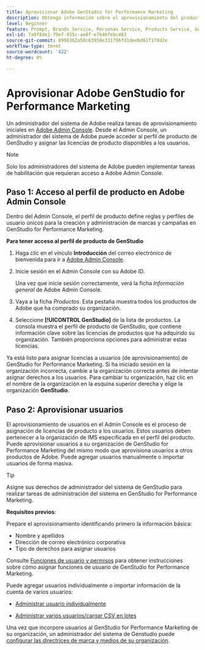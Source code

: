 ```yaml
---
title: Aprovisionar Adobe GenStudio for Performance Marketing
description: Obtenga información sobre el aprovisionamiento del producto GenStudio for Performance Marketing.
level: Beginner
feature: Prompt, Brands Service, Personas Service, Products Service, Generative AI, Guidelines
exl-id: 7a9f8de1-79e7-455c-ae0f-e7646febc483
source-git-commit: 0998362a50c63958e331796fd1deebd61f170d2e
workflow-type: tm+mt
source-wordcount: '422'
ht-degree: 0%

---
```


# Aprovisionar Adobe GenStudio for Performance Marketing

Un administrador del sistema de Adobe realiza tareas de aprovisionamiento iniciales en [Adobe Admin Console](https://helpx.adobe.com/enterprise/using/admin-console.html#Overview). Desde el Admin Console, un administrador del sistema de Adobe puede acceder al perfil de producto de GenStudio y asignar las licencias de producto disponibles a los usuarios.

>[!NOTE]
>
>Solo los administradores del sistema de Adobe pueden implementar tareas de habilitación que requieran acceso a Adobe Admin Console.

## Paso 1: Acceso al perfil de producto en Adobe Admin Console

Dentro del Admin Console, el perfil de producto define reglas y perfiles de usuario únicos para la creación y administración de marcas y campañas en GenStudio for Performance Marketing.

**Para tener acceso al perfil de producto de GenStudio**

1. Haga clic en el vínculo **Introducción** del correo electrónico de bienvenida para ir a [Adobe Admin Console](https://helpx.adobe.com/enterprise/using/admin-console.html#Overview).

1. Inicie sesión en el Admin Console con su Adobe ID.

   Una vez que inicie sesión correctamente, verá la ficha _Información general_ de Adobe Admin Console.

1. Vaya a la ficha _Productos_. Esta pestaña muestra todos los productos de Adobe que ha comprado su organización.

1. Seleccione **[!UICONTROL GenStudio]** de la lista de productos. La consola muestra el perfil de producto de GenStudio, que contiene información clave sobre las licencias de productos que ha adquirido su organización. También proporciona opciones para administrar estas licencias.

Ya está listo para asignar licencias a usuarios (de aprovisionamiento) de GenStudio for Performance Marketing. Si ha iniciado sesión en la organización incorrecta, cambie a la organización correcta antes de intentar asignar derechos a los usuarios. Para cambiar tu organización, haz clic en el nombre de la organización en la esquina superior derecha y elige la organización **GenStudio**.

## Paso 2: Aprovisionar usuarios

El aprovisionamiento de usuarios en el Admin Console es el proceso de asignación de licencias de producto a los usuarios. Estos usuarios deben pertenecer a la organización de IMS especificada en el perfil del producto. Puede aprovisionar usuarios a su organización de GenStudio for Performance Marketing del mismo modo que aprovisiona usuarios a otros productos de Adobe. Puede agregar usuarios manualmente o importar usuarios de forma masiva.

>[!TIP]
>
>Asigne sus derechos de administrador del sistema de GenStudio para realizar tareas de administración del sistema en GenStudio for Performance Marketing.

**Requisitos previos**:

Prepare el aprovisionamiento identificando primero la información básica:

* Nombre y apellidos
* Dirección de correo electrónico corporativa
* Tipo de derechos para asignar usuarios

Consulte [Funciones de usuario y permisos](user-roles.md) para obtener instrucciones sobre cómo asignar funciones de usuario de GenStudio for Performance Marketing.

Puede agregar usuarios individualmente o importar información de la cuenta de varios usuarios:

* [Administrar usuario individualmente](https://helpx.adobe.com/enterprise/using/manage-users-individually.html#add-users)

* [Administrar varios usuarios/cargar CSV en lotes](https://helpx.adobe.com/enterprise/using/bulk-upload-users.html)

Una vez que incorpore usuarios al GenStudio for Performance Marketing de su organización, un administrador del sistema de Genstudio puede [configurar las directrices de marca y medios de su organización](get-started.md).
